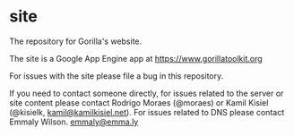 site
====

The repository for Gorilla's website.

The site is a Google App Engine app at https://www.gorillatoolkit.org

For issues with the site please file a bug in this repository.

If you need to contact someone directly, for issues related to the server or site content please contact Rodrigo Moraes (@moraes) or Kamil Kisiel (@kisielk, kamil@kamilkisiel.net).
For issues related to DNS please contact Emmaly Wilson. emmaly@emma.ly

